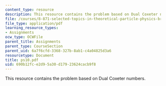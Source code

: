 ```yaml
---
content_type: resource
description: This resource contains the problem based on Dual Coxeter numbers.
file: /courses/8-871-selected-topics-in-theoretical-particle-physics-branes-and-gauge-theory-dynamics-fall-2004/690b12fce2d95a30d17923624cacb9f8_ps10.pdf
file_type: application/pdf
learning_resource_types:
- Assignments
ocw_type: OCWFile
parent_title: Assignments
parent_type: CourseSection
parent_uid: 6a7f6cfd-3368-327b-8ab1-c4a04825d3a6
resourcetype: Document
title: ps10.pdf
uid: 690b12fc-e2d9-5a30-d179-23624cacb9f8
---
```

This resource contains the problem based on Dual Coxeter numbers.


